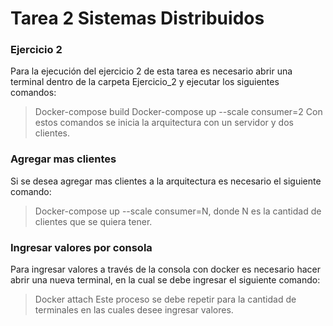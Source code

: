 # Tarea 2 Sistemas Distribuidos

### Ejercicio 2

Para la ejecución del ejercicio 2 de esta tarea es necesario abrir una terminal dentro de la carpeta Ejercicio_2 y ejecutar los siguientes comandos:
  > Docker-compose build
  > Docker-compose up --scale consumer=2 
Con estos comandos se inicia la arquitectura con un servidor y dos clientes.
### Agregar mas clientes

Si se desea agregar mas clientes a la arquitectura es necesario el siguiente comando:
  > Docker-compose up --scale consumer=N, donde N es la cantidad de clientes que se quiera tener.
### Ingresar valores por consola

Para ingresar valores a través de la consola con docker es necesario hacer abrir una nueva terminal, en la cual se debe ingresar el siguiente comando:
  > Docker attach <Nombre del container>
Este proceso se debe repetir para la cantidad de terminales en las cuales desee ingresar valores.
